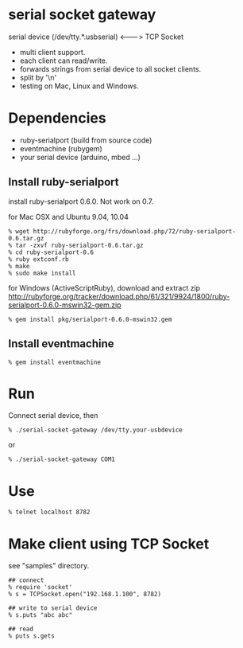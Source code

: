 serial socket gateway
====================
serial device (/dev/tty.*.usbserial) <---> TCP Socket

* multi client support.
* each client can read/write.
* forwards strings from serial device to all socket clients.
* split by '\n'
* testing on Mac, Linux and Windows.

Dependencies
============
* ruby-serialport (build from source code)
* eventmachine (rubygem)
* your serial device (arduino, mbed ...)


Install ruby-serialport
-----------------------

install ruby-serialport 0.6.0. Not work on 0.7.

for Mac OSX and Ubuntu 9.04, 10.04

    % wget http://rubyforge.org/frs/download.php/72/ruby-serialport-0.6.tar.gz
    % tar -zxvf ruby-serialport-0.6.tar.gz
    % cd ruby-serialport-0.6
    % ruby extconf.rb
    % make
    % sudo make install

for Windows (ActiveScriptRuby), download and extract zip http://rubyforge.org/tracker/download.php/61/321/9924/1800/ruby-serialport-0.6.0-mswin32-gem.zip

    % gem install pkg/serialport-0.6.0-mswin32.gem


Install eventmachine
--------------------

    % gem install eventmachine


Run
===

Connect serial device, then

    % ./serial-socket-gateway /dev/tty.your-usbdevice

or

    % ./serial-socket-gateway COM1


Use
===

    % telnet localhost 8782


Make client using TCP Socket
============================
see "samples" directory.

    ## connect
    % require 'socket'
    % s = TCPSocket.open("192.168.1.100", 8782)

    ## write to serial device
    % s.puts "abc abc"

    ## read
    % puts s.gets
 